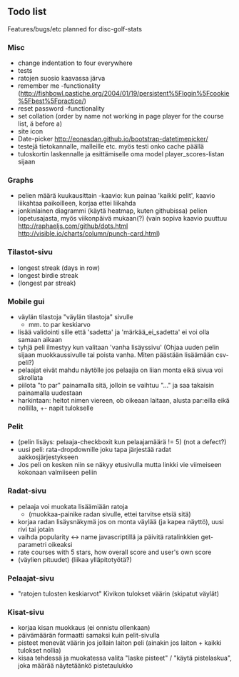 ## Todo list

Features/bugs/etc planned for disc-golf-stats

### Misc

* change indentation to four everywhere
* tests
* ratojen suosio kaavassa järva
* remember me -functionality (http://fishbowl.pastiche.org/2004/01/19/persistent%5Flogin%5Fcookie%5Fbest%5Fpractice/)
* reset password -functionality
* set collation (order by name not working in page player for the course list, ä before a)
* site icon
* Date-picker http://eonasdan.github.io/bootstrap-datetimepicker/
* testejä tietokannalle, malleille etc. myös testi onko cache päällä
* tuloskortin laskennalle ja esittämiselle oma model player_scores-listan sijaan

### Graphs

* pelien määrä kuukausittain -kaavio: kun painaa 'kaikki pelit', kaavio liikahtaa paikoilleen, korjaa ettei liikahda
* jonkinlainen diagrammi (käytä heatmap, kuten githubissa) pelien lopetusajasta, myös viikonpäivä mukaan(?) (vain sopiva kaavio puuttuu http://raphaeljs.com/github/dots.html http://visible.io/charts/column/punch-card.html)

### Tilastot-sivu

* longest streak (days in row)
* longest birdie streak
* (longest par streak)

### Mobile gui

* väylän tilastoja "väylän tilastoja" sivulle
    * mm. to par keskiarvo
* lisää validointi sille että 'sadetta' ja 'märkää_ei_sadetta' ei voi olla samaan aikaan
* tyhjä peli ilmestyy kun valitaan 'vanha lisäyssivu' (Ohjaa uuden pelin sijaan muokkaussivulle tai poista vanha. Miten päästään lisäämään csv-peli?)
* pelaajat eivät mahdu näytölle jos pelaajia on liian monta eikä sivua voi skrollata
* piilota "to par" painamalla sitä, jolloin se vaihtuu "..." ja saa takaisin painamalla uudestaan
* harkintaan: heitot nimen viereen, ob oikeaan laitaan, alusta par:eilla eikä nollilla, +- napit tulokselle

### Pelit

* (pelin lisäys: pelaaja-checkboxit kun pelaajamäärä != 5) (not a defect?)
* uusi peli: rata-dropdownille joku tapa järjestää radat aakkosjärjestykseen
* Jos peli on kesken niin se näkyy etusivulla mutta linkki vie viimeiseen kokonaan valmiiseen peliin

### Radat-sivu

* pelaaja voi muokata lisäämiään ratoja
    * (muokkaa-painike radan sivulle, ettei tarvitse etsiä sitä)
* korjaa radan lisäysnäkymä jos on monta väylää (ja kapea näyttö), uusi rivi tai jotain
* vaihda popularity <-> name javascriptillä ja päivitä ratalinkkien get-parametri oikeaksi
* rate courses with 5 stars, how overall score and user's own score
* (väylien pituudet) (liikaa ylläpitotyötä?)

### Pelaajat-sivu

* "ratojen tulosten keskiarvot" Kivikon tulokset väärin (skipatut väylät)

### Kisat-sivu

* korjaa kisan muokkaus (ei onnistu ollenkaan)
* päivämäärän formaatti samaksi kuin pelit-sivulla
* pisteet menevät väärin jos jollain laiton peli (ainakin jos laiton + kaikki tulokset nollia)
* kisaa tehdessä ja muokatessa valita "laske pisteet" / "käytä pistelaskua", joka määrää näytetäänkö pistetaulukko
